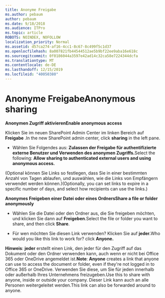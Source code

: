 ```yaml
---
title: Anonyme Freigabe
ms.author: pebaum
author: pebaum
ms.date: 9/18/2018
ms.audience: ITPro
ms.topic: article
ROBOTS: NOINDEX, NOFOLLOW
localization_priority: Normal
ms.assetid: d57ca274-af16-4cc1-8c67-8c499f5c1d37
ms.openlocfilehash: 8a007821fb44544512ae5b9bf22ee9aba16e618c
ms.sourcegitcommit: 0f0186044a3597e42ad14c32ca58e7224344dcfa
ms.translationtype: MT
ms.contentlocale: de-DE
ms.lasthandoff: 12/15/2019
ms.locfileid: "40050380"
---
```

# <a name="anonymous-sharing"></a><span data-ttu-id="07bad-102">Anonyme Freigabe</span><span class="sxs-lookup"><span data-stu-id="07bad-102">Anonymous sharing</span></span>

 <span data-ttu-id="07bad-103">**Anonymen Zugriff aktivieren**</span><span class="sxs-lookup"><span data-stu-id="07bad-103">**Enable anonymous access**</span></span>
  
<span data-ttu-id="07bad-104">Klicken Sie im neuen SharePoint Admin Center im linken Bereich auf **Freigabe** .</span><span class="sxs-lookup"><span data-stu-id="07bad-104">In the new SharePoint admin center, click **sharing** in the left pane.</span></span> 
  
- <span data-ttu-id="07bad-105">Wählen Sie Folgendes aus: **Zulassen der Freigabe für authentifizierte externe Benutzer und Verwenden des anonymen Zugriffs.**</span><span class="sxs-lookup"><span data-stu-id="07bad-105">Select the following: **Allow sharing to authenticated external users and using anonymous access.**</span></span>
  
<span data-ttu-id="07bad-106">(Optional können Sie Links so festlegen, dass Sie in einer bestimmten Anzahl von Tagen ablaufen, und auswählen, wie die Links von Empfängern verwendet werden können.)</span><span class="sxs-lookup"><span data-stu-id="07bad-106">(Optionally, you can set links to expire in a specific number of days, and select how recipients can use the links.)</span></span>
    
 <span data-ttu-id="07bad-107">**Anonymes Freigeben einer Datei oder eines Ordners**</span><span class="sxs-lookup"><span data-stu-id="07bad-107">**Share a file or folder anonymously**</span></span>
  
- <span data-ttu-id="07bad-108">Wählen Sie die Datei oder den Ordner aus, die Sie freigeben möchten, und klicken Sie dann auf **Freigeben**.</span><span class="sxs-lookup"><span data-stu-id="07bad-108">Select the file or folder you want to share, and then click **Share**.</span></span> 
    
- <span data-ttu-id="07bad-109">Für wen möchten Sie diesen Link verwenden? Klicken Sie auf **jeder.**</span><span class="sxs-lookup"><span data-stu-id="07bad-109">Who would you like this link to work for? click **Anyone.**</span></span>
  
 <span data-ttu-id="07bad-110">**Hinweis**: **jeder** erstellt einen Link, den jeder für den Zugriff auf das Dokument oder den Ordner verwenden kann, auch wenn er nicht bei Office 365 oder OneDrive angemeldet ist.</span><span class="sxs-lookup"><span data-stu-id="07bad-110">**Note**: **Anyone** creates a link that anyone can use to access the document or folder, even if they're not logged in to Office 365 or OneDrive.</span></span> <span data-ttu-id="07bad-111">Verwenden Sie diese, um Sie für jeden innerhalb oder außerhalb Ihres Unternehmens freizugeben.</span><span class="sxs-lookup"><span data-stu-id="07bad-111">Use this to share with anyone, inside or outside your company.</span></span> <span data-ttu-id="07bad-112">Dieser Link kann auch an alle Personen weitergeleitet werden.</span><span class="sxs-lookup"><span data-stu-id="07bad-112">This link can also be forwarded around to anyone.</span></span> 
    

